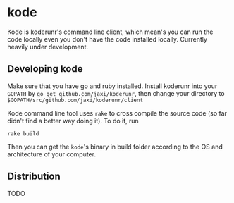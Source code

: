 kode
=========

Kode is koderunr's command line client, which mean's you can run the code locally even you don't have the code installed locally. Currently heavily under development.

Developing kode
--------------------

Make sure that you have go and ruby installed. Install koderunr into your `GOPATH` by `go get github.com/jaxi/koderunr`, then change your directory to `$GOPATH/src/github.com/jaxi/koderunr/client`

Kode command line tool uses `rake` to cross compile the source code (so far didn't find a better way doing it). To do it, run

```
rake build
```

Then you can get the `kode`'s binary in build folder according to the OS and architecture of your computer.

Distribution
-------

TODO

